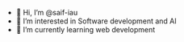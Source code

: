 - 👋 Hi, I’m @saif-iau
- 👀 I’m interested in Software development and AI
- 🌱 I’m currently learning web development


<!---
saif-iau/saif-iau is a ✨ special ✨ repository because its `README.md` (this file) appears on your GitHub profile.
You can click the Preview link to take a look at your changes.
--->
